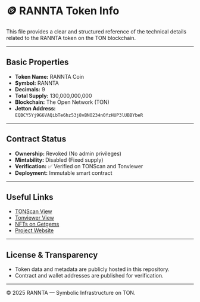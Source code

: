 # 🪙 RANNTA Token Info

This file provides a clear and structured reference of the technical details related to the RANNTA token on the TON blockchain.

---

##  Basic Properties
- **Token Name:** RANNTA Coin  
- **Symbol:** RANNTA  
- **Decimals:** 9  
- **Total Supply:** 130,000,000,000  
- **Blockchain:** The Open Network (TON)  
- **Jetton Address:**  
  `EQBCY5Yj9G6VAQibTe6hz53j8vBNO234n0fzHUP3lUBBYbeR`

---

##  Contract Status
- **Ownership:** Revoked (No admin privileges)  
- **Mintability:** Disabled (Fixed supply)  
- **Verification:** ✅ Verified on TONScan and Tonviewer  
- **Deployment:** Immutable smart contract

---

##  Useful Links
- [TONScan View](https://tonscan.org/address/EQBCY5Yj9G6VAQibTe6hz53j8vBNO234n0fzHUP3lUBBYbeR)
- [Tonviewer View](https://tonviewer.com/EQBCY5Yj9G6VAQibTe6hz53j8vBNO234n0fzHUP3lUBBYbeR)
- [NFTs on Getgems](https://getgems.io/rannta)
- [Project Website](https://rannta.com)

---

##  License & Transparency
- Token data and metadata are publicly hosted in this repository.  
- Contract and wallet addresses are published for verification.

---

© 2025 RANNTA — Symbolic Infrastructure on TON.
